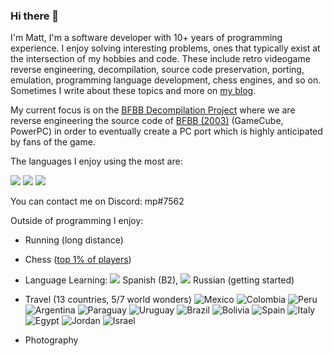 ### Hi there 👋

<!--
**mattbruv/mattbruv** is a ✨ _special_ ✨ repository because its `README.md` (this file) appears on your GitHub profile.

- 🔭 I’m currently working on ...
- 🌱 I’m currently learning ...
- 👯 I’m looking to collaborate on ...
- 🤔 I’m looking for help with ...
- 💬 Ask me about ...
- 📫 How to reach me: ...
- 😄 Pronouns: ...
- ⚡ Fun fact: ...
-->

I'm Matt, I'm a software developer with 10+ years of programming experience. I enjoy solving interesting problems, ones that typically exist at the intersection of my hobbies and code. These include retro videogame reverse engineering, decompilation, source code preservation, porting, emulation, programming language development, chess engines, and so on. Sometimes I write about these topics and more on [my blog](https://mattbruv.github.io/).

My current focus is on the [BFBB Decompilation Project](https://github.com/bfbbdecomp/bfbb) where we are reverse engineering the source code of [BFBB (2003)](https://en.wikipedia.org/wiki/SpongeBob_SquarePants:_Battle_for_Bikini_Bottom) (GameCube, PowerPC) in order to eventually create a PC port which is highly anticipated by fans of the game. 

The languages I enjoy using the most are:

![](https://img.shields.io/badge/Python-FFD43B)
![](https://img.shields.io/badge/TypeScript-007ACC)
![](https://img.shields.io/badge/C%2B%2B-00599C)

You can contact me on Discord: mp#7562

Outside of programming I enjoy:
- Running (long distance)
- Chess ([top 1% of players](https://www.chess.com/stats/live/bullet/mattp/0))
- Language Learning: 
![](https://flagcdn.com/w20/es.jpg) Spanish (B2),
![](https://flagcdn.com/w20/ru.jpg) Russian (getting started)
- Travel (13 countries, 5/7 world wonders)
![Mexico](https://flagcdn.com/w20/mx.jpg)
![Colombia](https://flagcdn.com/w20/co.jpg)
![Peru](https://flagcdn.com/w20/pe.jpg)
![Argentina](https://flagcdn.com/w20/ar.jpg)
![Paraguay](https://flagcdn.com/w20/py.jpg)
![Uruguay](https://flagcdn.com/w20/uy.jpg)
![Brazil](https://flagcdn.com/w20/br.jpg)
![Bolivia](https://flagcdn.com/w20/bo.jpg)
![Spain](https://flagcdn.com/w20/es.jpg)
![Italy](https://flagcdn.com/w20/it.jpg)
![Egypt](https://flagcdn.com/w20/eg.jpg)
![Jordan](https://flagcdn.com/w20/jo.jpg)
![Israel](https://flagcdn.com/w20/il.jpg)


- Photography
